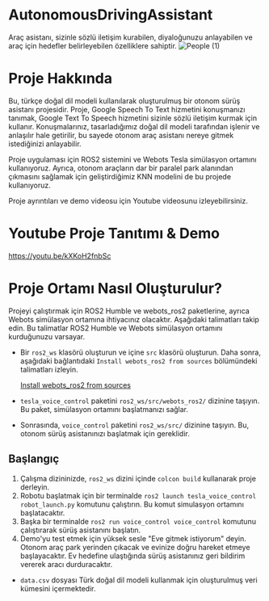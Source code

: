 # AutonomousDrivingAssistant
Araç asistanı, sizinle sözlü iletişim kurabilen, diyaloğunuzu anlayabilen ve araç için hedefler belirleyebilen özelliklere sahiptir.
![People (1)](https://user-images.githubusercontent.com/87595266/226173442-ccfb2b4a-7c36-44e5-9443-59911ba8064b.png)

# Proje Hakkında

Bu, türkçe doğal dil modeli kullanılarak oluşturulmuş bir otonom sürüş asistanı projesidir. Proje, Google Speech To Text hizmetini konuşmanızı tanımak, Google Text To Speech hizmetini sizinle sözlü iletişim kurmak için kullanır. Konuşmalarınız, tasarladığımız doğal dil modeli tarafından işlenir ve anlaşılır hale getirilir, bu sayede otonom araç asistanı nereye gitmek istediğinizi anlayabilir.

Proje uygulaması için ROS2 sistemini ve Webots Tesla simülasyon ortamını kullanıyoruz. Ayrıca, otonom araçların dar bir paralel park alanından çıkmasını sağlamak için geliştirdiğimiz KNN modelini de bu projede kullanıyoruz.

Proje ayrıntıları ve demo videosu için Youtube videosunu izleyebilirsiniz.

# Youtube Proje Tanıtımı & Demo

https://youtu.be/kXKoH2fnbSc

# Proje Ortamı Nasıl Oluşturulur?

Projeyi çalıştırmak için ROS2 Humble ve webots_ros2 paketlerine, ayrıca Webots simülasyon ortamına ihtiyacınız olacaktır. 
Aşağıdaki talimatları takip edin. Bu talimatlar ROS2 Humble ve Webots simülasyon ortamını kurduğunuzu varsayar.

- Bir `ros2_ws` klasörü oluşturun ve içine `src` klasörü oluşturun. Daha sonra, aşağıdaki bağlantıdaki `Install webots_ros2 from sources` bölümündeki talimatları izleyin.

    [Install webots_ros2 from sources](https://github.com/cyberbotics/webots_ros2/wiki/Linux-Installation-Guide#install-webots_ros2-from-sources)
   
- `tesla_voice_control` paketini `ros2_ws/src/webots_ros2/` dizinine taşıyın. Bu paket, simülasyon ortamını başlatmanızı sağlar.

- Sonrasında, `voice_control` paketini `ros2_ws/src/` dizinine taşıyın. Bu, otonom sürüş asistanınızı başlatmak için gereklidir.

## Başlangıç

1. Çalışma dizininizde, `ros2_ws` dizini içinde `colcon build` kullanarak proje derleyin.
2. Robotu başlatmak için bir terminalde `ros2 launch tesla_voice_control robot_launch.py` komutunu çalıştırın. Bu komut simulasyon ortamını başlatacaktır.
3. Başka bir terminalde `ros2 run voice_control voice_control` komutunu çalıştırarak sürüş asistanını başlatın.
4. Demo'yu test etmek için yüksek sesle "Eve gitmek istiyorum" deyin. Otonom araç park yerinden çıkacak ve evinize doğru hareket etmeye başlayacaktır. Ev hedefine ulaştığında sürüş asistanınız geri bildirim vererek aracı durduracaktır.

* `data.csv` dosyası Türk doğal dil modeli kullanmak için oluşturulmuş veri kümesini içermektedir.

